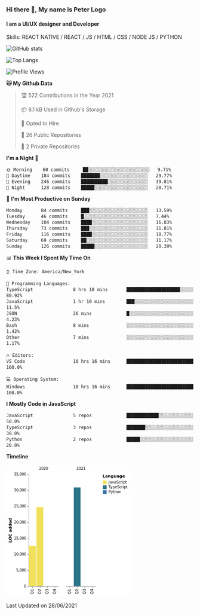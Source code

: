 ### Hi there 👋, My name is Peter Logo
#### I am a UI/UX designer and Developer
Skills: REACT NATIVE / REACT / JS / HTML / CSS / NODE JS / PYTHON

![GitHub stats](https://github-readme-stats.vercel.app/api?username=peterlogo&show_icons=true&count_private=true&theme=dark)

![Top Langs](https://github-readme-stats.vercel.app/api/top-langs/?username=peterlogo&theme=dark&layout=compact&langs_count=8)

<!--START_SECTION:waka-->
![Profile Views](http://img.shields.io/badge/Profile%20Views-0-blue)

**🐱 My Github Data** 

> 🏆 522 Contributions in the Year 2021
 > 
> 📦 8.1 kB Used in Github's Storage 
 > 
> 💼 Opted to Hire
 > 
> 📜 26 Public Repositories 
 > 
> 🔑 2 Private Repositories  
 > 
**I'm a Night 🦉** 

```text
🌞 Morning    60 commits     ██░░░░░░░░░░░░░░░░░░░░░░░   9.71% 
🌆 Daytime    184 commits    ███████░░░░░░░░░░░░░░░░░░   29.77% 
🌃 Evening    246 commits    ██████████░░░░░░░░░░░░░░░   39.81% 
🌙 Night      128 commits    █████░░░░░░░░░░░░░░░░░░░░   20.71%

```
📅 **I'm Most Productive on Sunday** 

```text
Monday       84 commits     ███░░░░░░░░░░░░░░░░░░░░░░   13.59% 
Tuesday      46 commits     █░░░░░░░░░░░░░░░░░░░░░░░░   7.44% 
Wednesday    104 commits    ████░░░░░░░░░░░░░░░░░░░░░   16.83% 
Thursday     73 commits     ███░░░░░░░░░░░░░░░░░░░░░░   11.81% 
Friday       116 commits    ████░░░░░░░░░░░░░░░░░░░░░   18.77% 
Saturday     69 commits     ██░░░░░░░░░░░░░░░░░░░░░░░   11.17% 
Sunday       126 commits    █████░░░░░░░░░░░░░░░░░░░░   20.39%

```


📊 **This Week I Spent My Time On** 

```text
⌚︎ Time Zone: America/New_York

💬 Programming Languages: 
TypeScript               8 hrs 18 mins       ████████████████████░░░░░   80.92% 
JavaScript               1 hr 10 mins        ███░░░░░░░░░░░░░░░░░░░░░░   11.5% 
JSON                     26 mins             █░░░░░░░░░░░░░░░░░░░░░░░░   4.23% 
Bash                     8 mins              ░░░░░░░░░░░░░░░░░░░░░░░░░   1.42% 
Other                    7 mins              ░░░░░░░░░░░░░░░░░░░░░░░░░   1.17%

🔥 Editors: 
VS Code                  10 hrs 16 mins      █████████████████████████   100.0%

💻 Operating System: 
Windows                  10 hrs 16 mins      █████████████████████████   100.0%

```

**I Mostly Code in JavaScript** 

```text
JavaScript               5 repos             ████████████░░░░░░░░░░░░░   50.0% 
TypeScript               3 repos             ███████░░░░░░░░░░░░░░░░░░   30.0% 
Python                   2 repos             █████░░░░░░░░░░░░░░░░░░░░   20.0%

```


**Timeline**

![Chart not found](https://raw.githubusercontent.com/peterlogo/peterlogo/main/charts/bar_graph.png) 


 Last Updated on 28/06/2021
<!--END_SECTION:waka-->


